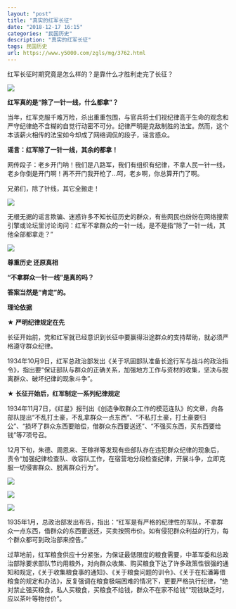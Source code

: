 ```yaml
---
layout: "post"
title: "真实的红军长征"
date: "2018-12-17 16:15"
categories: "民国历史"
description: "真实的红军长征"
tags: 民国历史
url: https://www.y5000.com/zgls/mg/3762.html
---
```






红军长征时期究竟是怎么样的？是靠什么才胜利走完了长征？

![](https://img.y5000.com/uploads/allimg/161024/8-161024144945M1.jpg)

**红军真的是“除了一针一线，什么都拿”？**

当年，红军克服千难万险，杀出重重包围，与官兵将士们视纪律高于生命的观念和严守纪律绝不含糊的自觉行动密不可分。纪律严明是克敌制胜的法宝。然而，这个本该薪火相传的法宝如今却成了网络调侃的段子，谣言惑众。

**谣言：红军除了一针一线，其余的都拿！**

网传段子：老乡开门呐！我们是八路军，我们有组织有纪律，不拿人民一针一线，老乡你倒是开门啊！再不开门我开枪了...呵，老乡啊，你总算开门了啊。

兄弟们，除了针线，其它全搬走！

![](https://img.y5000.com/uploads/allimg/161024/15020V3K-0.jpg)

无根无据的谣言欺骗、迷惑许多不知长征历史的群众，有些网民也纷纷在网络搜索引擎或论坛里讨论询问：红军不拿群众的一针一线，是不是指“除了一针一线，其他全部都拿走？”

![](https://img.y5000.com/uploads/allimg/161024/15020S101-1.jpg)

**尊重历史 还原真相**

**“不拿群众一针一线”是真的吗？**

**答案当然是“肯定”的。**

**理论依据**

**★** **严明纪律规定在先**

长征开始前，党和红军就已经意识到长征中要赢得沿途群众的支持帮助，就必须严格遵守群众纪律。

1934年10月9日，红军总政治部发出《关于巩固部队准备长途行军与战斗的政治指令》，指出要“保证部队与群众的正确关系，加强地方工作与资材的收集，坚决与脱离群众、破坏纪律的现象斗争”。

**★** **长征开始后，红军制定一系列纪律规定**

1934年11月7日，《红星》报刊出《创造争取群众工作的模范连队》的文章，向各部队提出“不乱打土豪，不乱拿群众一点东西”、“不私打土豪，打土豪要归公”、“损坏了群众东西要赔偿，借群众东西要送还”、“不强买东西，买东西要给钱”等7项号召。

12月下旬，朱德、周恩来、王稼祥等发现有些部队存在违犯群众纪律的现象后，责令“加强纪律检查队、收容队工作，在宿营地分段检查纪律，开展斗争，立即克服一切侵害群众、脱离群众行为”。

![](https://img.y5000.com/uploads/allimg/161024/8-16102414500M62.jpg)

![](https://img.y5000.com/uploads/allimg/161024/8-16102414501X21.jpg)

![](https://img.y5000.com/uploads/allimg/161024/8-16102414502J51.jpg)

1935年1月，总政治部发出布告，指出：“红军是有严格的纪律性的军队，不拿群众一点东西，借群众的东西要送还，买卖按照市价。如有侵犯群众利益的行为，每个群众都可到政治部来控告。”

过草地前，红军粮食供应十分紧张，为保证最低限度的粮食需要，中革军委和总政治部除要求部队节约用粮外，对向群众收集、购买粮食下达了许多政策性很强的通知和规定，《关于收集粮食事的通知》、《关于粮食问题的训令》、《关于在松潘筹借粮食的规定和办法》，反复强调在粮食极端困难的情况下，更要严格执行纪律，“绝对禁止强买粮食，私人买粮食，买粮食不给钱，群众不在家不给钱”“现钱缺乏时，应以茶叶等物付价”。
